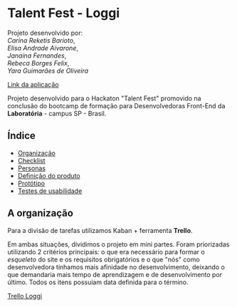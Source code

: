 # Talent Fest - Loggi
Projeto desenvolvido por: <br>
*Carina Reketis Barioto*, <br>
*Elisa Andrade Aivarone*, <br>
*Janaína Fernandes*, <br>
*Rebeca Borges Felix*, <br>
*Yara Guimarães de Oliveira*

[Link da aplicação](https://rebecaborges.github.io/loggi/)

Projeto desenvolvido para o Hackaton "Talent Fest" promovido na conclusão do bootcamp de formação para Desenvolvedoras Front-End da **Laboratória** - campus SP - Brasil.


## Índice

* [Organização](#A-organização)
* [Checklist](#Checklist)
* [Personas](#Personas)
* [Definição do produto](#Definição-do-produto)
* [Protótipo](#Protótipo)
* [Testes de usabilidade](#Testes-de-usabilidade)


## A organização

Para a divisão de tarefas utilizamos Kaban + ferramenta **Trello**.

Em ambas situações, dividimos o projeto em mini partes. Foram priorizadas utilizando 2 critérios principais: o que era necessário para formar o _esqueleto_ do site e os requisitos obrigatórios e o que "nós" como desenvolvedora tinhamos mais afinidade no desenvolvimento, deixando o que demandaria mais tempo de aprendizagem e de desenvolvimento por último. Todos os itens possuiam data definida para o término.

[Trello Loggi](https://trello.com/invite/b/qJ3Bf00s/8a48912b62a88909ed1dbd86afe2aa93/data-lovers)